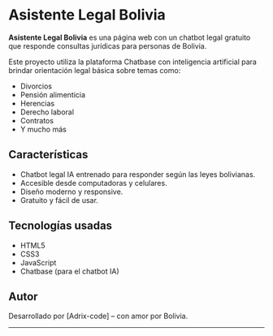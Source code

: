 # Asistente Legal Bolivia

**Asistente Legal Bolivia** es una página web con un chatbot legal gratuito que responde consultas jurídicas para personas de Bolivia.

Este proyecto utiliza la plataforma Chatbase con inteligencia artificial para brindar orientación legal básica sobre temas como:

- Divorcios
- Pensión alimenticia
- Herencias
- Derecho laboral
- Contratos
- Y mucho más

## Características

- Chatbot legal IA entrenado para responder según las leyes bolivianas.
- Accesible desde computadoras y celulares.
- Diseño moderno y responsive.
- Gratuito y fácil de usar.

## Tecnologías usadas

- HTML5
- CSS3
- JavaScript
- Chatbase (para el chatbot IA)

## Autor

Desarrollado por [Adrix-code] – con amor por Bolivia.

---


